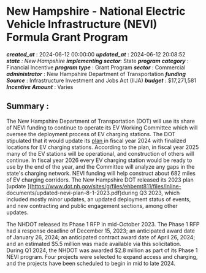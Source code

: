 # New Hampshire - National Electric Vehicle Infrastructure (NEVI) Formula Grant Program 
 ***created_at*** : 2024-06-12 00:00:00 
 ***updated_at*** : 2024-06-12 20:08:52 
 ***state** : New Hampshire 
 **implementing sector***: State 
 ***program category*** : Financial Incentive 
 ***program type*** : Grant Program 
 ***sector*** : Commercial 
 ***administrator*** : New Hampshire Department of Transportation 
 ***funding Source*** : Infrastructure Investment and Jobs Act (IIJA) 
 ***budget*** : $17,271,581 
 ***Incentive Amount*** : Varies

 
 ## Summary : 
 The New Hampshire Department of Transportation (DOT) will use its share of
NEVI funding to continue to operate its EV Working Committee which will
oversee the deployment process of EV charging stations. The DOT stipulated
that it would update its [plan
](https://www.fhwa.dot.gov/environment/nevi/ev_deployment_plans/nh_nevi_plan.pdf)in
fiscal year 2024 with finalized locations for EV charging stations. According
to the plan, in fiscal year 2025 many of the EV stations will be operational,
and construction of others will continue. In fiscal year 2026 every EV
charging station would be ready to use by the end of the year, and the
Committee will analyze any gaps in the state's charging network. NEVI funding
will help construct about 682 miles of EV charging corridors. The New
Hampshire DOT released its 2023 plan [update
](https://www.dot.nh.gov/sites/g/files/ehbemt811/files/inline-
documents/updated-nevi-plan-8-1-2023.pdf)during Q3 2023, which included mostly
minor updates, an updated deployment status of events, and new contracting and
public engagement sections, among other updates.

The NHDOT released its Phase 1 RFP in mid-October 2023. The Phase 1 RFP had a
response deadline of December 15, 2023; an anticipated award date of January
26, 2024; an anticipated contract award date of April 26, 2024; and an
estimated $5.5 million was made available via this solicitation. During Q1
2024, the NHDOT was awarded $2.8 million as part of its Phase 1 NEVI program.
Four projects were selected to expand access and charging, and the projects
have been scheduled to begin in mid to late 2024.

 
 